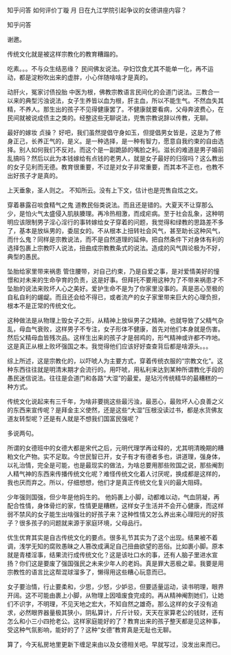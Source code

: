  
 知乎问答 如何评价丁璇 月 日在九江学院引起争议的女德讲座内容？ 
 
 
 
 
 
 知乎问答 
 
 

 

 谢邀。 

 传统文化就是被这样宗教化的教育糟蹋的。 

 吃素。。。不与众生结恶缘？ 民间佛友说法。孕妇饮食尤其不能单一化，再不运动，都是淀粉吹出来的虚胖，小心伴随啥啥才是真的。 

 动肝火，冤家讨债投胎 中医为根，佛教宗教语言民间化的会道门说法。三教合一以来的典型污浊说法，女子生养皆以血为根，肝主血，所以不能生气。不然血失其精，不养人。那生出的孩子不见得健康罢了。不健康就要看病，父母奔波费心，在民间就被说成债主之类的。经整这些无聊说法，兜售宗教说辞以传教，无聊。 

 最好的嫁妆 贞操？ 好吧，我们虽然提倡守身如玉，但提倡男女皆是，这是为了修身正己，长养正气的，是义。是一种选择，是一种有智力，愿意自我约束的自由选择。别人如何我们不反对。而这个是一副跪舔的嘴脸之利。滋长的难道是男子婚前乱搞吗？然后以此为本钱嫁给有点钱的老男人，就是女子最好的归宿吗？这么教出的女子见利而无德。教育很重要，不过是对女子非常重要，而其本不正也，也教不出好孩子才是真的。 

 上天垂象，圣人则之。 不知所云。没有上下文，估计也是兜售自炫之文。 

 穿着暴露召啖食精气之鬼 道教民俗类说法。而且还是错的。大夏天不让穿那么少，是怕火气太盛侵入肌肤腠理。再冷热相激，而成疟病。至于社会乱象，这种明明应该限制男子淫心淫行的事转嫁给女子穿着的问题，我觉得和绿教的思路差不多了，基本是放纵男的，委屈女的。不从根本上扭转社会风气，甚至助长这种风气，而什么鬼？同样是宗教说法，而不是自然道理的延伸。把自然条件下对身体有利的选择包裹上宗教吓人说法，扭曲成宗教教条式的说法。造成的风气舆论极为不好，典型的愚民。 

 坠胎给家里带来祸患 管住腰带，对自己约束，乃是自爱之事，是对爱情美好的憧憬和对未来的生命孕育的负责，这是好事。但拜托不要用这种为了不带来祸患才不坠胎的说法来败坏人心之美好。爱护生命不是为了你家里没事的。真是恶心至极的自私自利的龌龊。而且还会给不得已，或者流产的女子家里带来巨大的心理负担，根本不是正常的传统文化。 

 这种做法是从物理上毁女子之形，从精神上放纵男子之精神。也就导致了父精气杂乱，母血气衰败，这样男子不专注，女子形体不健康，首先对他们本身就是伤害。然后父精母血皆残次品。这样生出来的孩子才是弱鸡的，形气精神或许都不咋地。这是真正从根上败坏强国之本。我觉得他们应该好好查查背后都是啥源头。。。 

 综上所述，这是宗教化的，以吓唬人为主要方式，穿着传统衣服的“宗教文化”。这种东西往往就是明清末期才会流行的。用吓唬，用私利来达到某种所谓教化手段的愚民迷信说法。往往是会道门和各路“大湿”的最爱。是玷污传统精华的最糟糕的一种方式。 

 传统文化说起来有三千年，为啥非要挑这些最污浊，最恶心，最败坏人心良善之义的东西来宣传呢？是拜金主义使然，还是这些“大湿”压根没读过书，都是水货佛友道友转型呢？还是有人就是不想我们国富民强呢？ 

 多说两句。 

 所谓的女德班中的女德大都是宋代之后，元明代理学再诠释的，尤其明清晚期的糟粕文化产物。实不足取。今世民智已开，女子有才有德者多也，讲道理，强身体，以礼治情，完全是可能，也是最现实的做法，为啥总要用那些败国之说，那些阉割人精气神的东西来传播传统文化呢？难怪传统文化着人讨厌呢，换成都是这样的，我也厌而弃之。所以，仔细想想，他们才是真正传统文化复兴的最大阻碍。 

 少年强则国强，但少年是他妈生的。 他妈裹上小脚，动都难以动，气血阴凝，再配合性情，身体骨烂的家，性情更是糟糕，这样女子生活并不会开心健康，而这样弱不禁风的女子能生出啥强壮的好孩子来？这种性情又怎么养出来心理阳光的好孩子？很多孩子的问题就来源于家庭环境，父母品行。 

 优生优育其实是自古传统文化的要点。很多礼节其实为了这个出现。结果被不着调，浅学无知的腐败愚昧之人篡改成满足自己扭曲欲望的恶俗。比如裹小脚。原本就是青楼淫事，结果流行成传统文化？这是该吐口水的事，还有人脑子里进水宣扬？你们这是要废了强国强民之未来少年人的老妈。真是罪大恶极之辈。我要是用宗教性的语言比这帮混球溜多了，懒得用这些糟心玩意而已。 

 

 女子要治情，行止要柔和，少思，少怒，少妒忌，但要适量运动，读书明理，眼界开阔。这不可能由裹上小脚，从物理上因噎废食完成的。再从精神阉割她们，让她们不识字，不明理，不见天地之宏大，不知自然之雄奇。那么这样的女子没有追求，必然眼界器量极其狭小，阴私算计，斤斤计较，天天在家算老公的钱财，还有怎么和小三小四抢老公。这样家庭能好的了？教育出来的孩子整天都是见这种事，受这种气氛影响，能好的了？这种“女德”教育真是无耻也无聊。 

 

 算了，今天私房地里更新下缠足来由以及女德相关吧。早就写过，没发出来而已。 